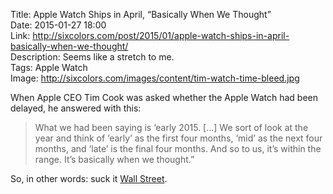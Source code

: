 Title: Apple Watch Ships in April, “Basically When We Thought”  
Date: 2015-01-27 18:00  
Link: http://sixcolors.com/post/2015/01/apple-watch-ships-in-april-basically-when-we-thought/  
Description: Seems like a stretch to me.  
Tags: Apple Watch  
Image: http://sixcolors.com/images/content/tim-watch-time-bleed.jpg  

When Apple CEO Tim Cook was asked whether the Apple Watch had been delayed, he answered with this:

> What we had been saying is ‘early 2015. [...] We sort of look at the year and think of ‘early’ as the first four months, ‘mid’ as the next four months, and ‘late’ is the final four months. And so to us, it’s within the range. It’s basically when we thought.”

So, in other words: suck it [Wall Street][go]. 

[go]: http://abcnews.go.com/Technology/video/apple-iwatch-release-date-delayed-26672853 "Apple Watch release delayed?"